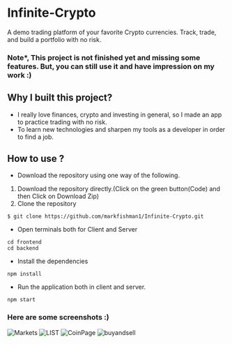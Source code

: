 # Infinite-Crypto
A demo trading platform of your favorite Crypto currencies.
Track, trade, and build a portfolio with no risk.
### Note*, This project is not finished yet and missing some features. But, you can still use it and have impression on my work :)
## Why I built this project?
- I really love finances, crypto and investing in general, so I made an app to practice trading with no risk.
- To learn new technologies and sharpen my tools as a developer in order to find a job.

## How to use ?
- Download the repository using one way of the following.
1. Download the repository directly.(Click on the green button(Code) and then Click on Download Zip)
2. Clone the repository 
```
$ git clone https://github.com/markfishman1/Infinite-Crypto.git
```

- Open terminals both for Client and Server
```
cd frontend
cd backend
```
- Install the dependencies 
```
npm install
```

- Run the application both in client and server.

```
npm start
```

### Here are some screenshots :)
![Markets](https://user-images.githubusercontent.com/86410940/204790681-440144b6-2ea0-4466-b45d-001681c10248.png)
![LIST](https://user-images.githubusercontent.com/86410940/204790716-0dd04bd8-35f0-4249-a1d7-8bdac242439c.png)
![CoinPage](https://user-images.githubusercontent.com/86410940/204790990-1670093e-42d2-4818-b0e1-f19077039b36.png)
![buyandsell](https://user-images.githubusercontent.com/86410940/204791005-61cbca8f-3fe1-40fd-84ec-05df6ae99b3d.png)



